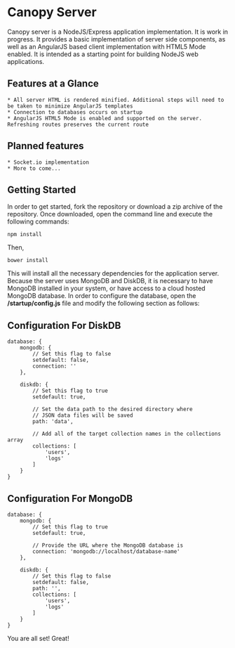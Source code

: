 Canopy Server
=============
Canopy server is a NodeJS/Express application implementation. It is work in progress. It provides a 
basic implementation of server side components, as well as an AngularJS based client implementation 
with HTML5 Mode enabled. It is intended as a starting point for building NodeJS web applications.

## Features at a Glance
	* All server HTML is rendered minified. Additional steps will need to be taken to minimize AngularJS templates
	* Connection to databases occurs on startup
	* AngularJS HTML5 Mode is enabled and supported on the server. Refreshing routes preserves the current route
	
## Planned features
	* Socket.io implementation
	* More to come...

## Getting Started
In order to get started, fork the repository or download a zip archive of the repository. Once downloaded, 
open the command line and execute the following commands:

```
npm install
```

Then,

```
bower install
```

This will install all the necessary dependencies for the application server. Because the server uses 
MongoDB and DiskDB, it is necessary to have MongoDB installed in your system, or have access to a cloud 
hosted MongoDB database. In order to configure the database, open the **/startup/config.js** file and 
modify the following section as follows:

## Configuration For DiskDB
```
database: {
	mongodb: {
		// Set this flag to false
		setdefault: false,
		connection: ''
	},
	
	diskdb: {
		// Set this flag to true
		setdefault: true,
		
		// Set the data path to the desired directory where 
		// JSON data files will be saved
		path: 'data',
		
		// Add all of the target collection names in the collections array
		collections: [
			'users',
			'logs'
		]
	}
}
```

## Configuration For MongoDB
```
database: {
	mongodb: {
		// Set this flag to true
		setdefault: true,
		
		// Provide the URL where the MongoDB database is
		connection: 'mongodb://localhost/database-name'
	},
	
	diskdb: {
		// Set this flag to false
		setdefault: false,
		path: '',
		collections: [
			'users',
			'logs'
		]
	}
}
```


You are all set! Great!